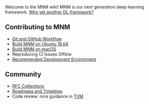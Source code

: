 Welcome to the MNM wiki! MNM is our next generation deep learning framework. [Why yet another DL framework?](https://github.com/meta-project/meta/blob/master/docs/wiki/Motivation.md)

## Contributing to MNM
- [Git and GitHub Workflow](https://github.com/meta-project/meta/blob/master/docs/wiki/Git-and-GitHub-Workflow.md)
- [Build MNM on Ubuntu 18.04](https://github.com/meta-project/meta/blob/master/docs/wiki/Build-MNM-on-Ubuntu-18.04.md)
- [Build MNM on macOS](https://github.com/meta-project/meta/blob/master/docs/wiki/Build-MNM-on-macOS.md)
- Reproducing CI Issues Offline
- [Recommended Development Environment](https://github.com/meta-project/meta/blob/master/docs/wiki/Recommended-Development-Environment.md)

## Community
- [RFC Collections](https://github.com/meta-project/meta/blob/master/docs/wiki/RFC-Collections.md)
- [Roadmaps and Timelines](https://github.com/meta-project/meta/blob/master/docs/wiki/Roadmaps-and-Timelines.md)
- Code review: nice guidance in [TVM](https://docs.tvm.ai/contribute/code_review.html)
